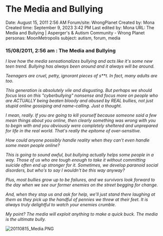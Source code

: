 # The Media and Bullying

Date: August 15, 2011 2:56 AM
Forum/site: WrongPlanet
Created by: Mona
Created time: September 9, 2023 3:42 PM
Last edited by: Mona
URL: The Media and Bullying | Asperger's & Autism Community - Wrong Planet
personas: MoonMetropolis
subject: autism, forum, media

### **15/08/2011, 2:56 am : The Media and Bullying**

*I love how the media sensationalizes bullying and acts like it's some new teen trend. Bullying has always been around and it always will be around.*

*Teenagers are cruel, petty, ignorant pieces of s**t. In fact, many adults are too.*

*This generation is absolutely vile and disgusting. But perhaps we should focus less on this "cyberbullying" nonsense and focus more on people who are ACTUALLY being beaten bloody and abused by REAL bullies, not just stupid online gossiping and name-calling. Just a thought.*

*I mean, really. If you are going to kill yourself because someone said a few mean things about you online, then clearly something was wrong with you to begin with and you obviously were completely sheltered and unprepared for life in the real world. That's really the epitome of over-sensitive.*

*How could anyone possibly handle reality when they can't even handle some mean people online?*

*This is going to sound awful, but bullying actually helps some people in a way. Those of us who are tough enough to take it without committing suicide often end up stronger for it. Sometimes, we develop paranoid social disorders, but who's to say I wouldn't be this way anyway?*

*Plus, most bullies grow up to be failures, and we survivors look forward to the day when we see our former enemies on the street begging for change.*

*And, when they stop us and ask for help, we'll just stand there laughing at them as they pick up the handful of pennies we threw at their feet. It is always truly delightful to watch your enemies crumble.*

*My point? The media will exploit anything to make a quick buck. The media is the ultimate bully.*

![20110815_Media.PNG](../../../Joshua%E2%80%99s%20personas%20&%20victimes%2047f302c3ee7140169d02d7ecbb1b2b4c/Rushes%20Personas%2026f0f60550004a05bb97f11a02504bf4/Threads%20MoonMetropolis%20Wrong%20Planet%201218040f12ce4d4c88a7533017568e89/20110815_Media.png)